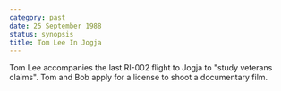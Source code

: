 ```yaml
---
category: past
date: 25 September 1988
status: synopsis
title: Tom Lee In Jogja
---
```



Tom Lee accompanies the last RI-002 flight to Jogja to
"study veterans claims". Tom and Bob apply for a license to shoot a
documentary film.
